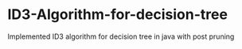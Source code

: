 # ID3-Algorithm-for-decision-tree
Implemented ID3 algorithm for decision tree in java with post pruning
